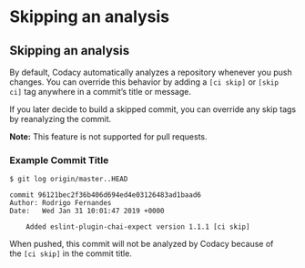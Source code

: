 # Skipping an analysis

## Skipping an analysis

By default, Codacy automatically analyzes a repository whenever you push
changes. You can override this behavior by adding
a `[ci skip]` or `[skip ci]` tag anywhere in a commit’s title or
message.

If you later decide to build a skipped commit, you can override any skip
tags by reanalyzing the commit.

**Note:** This feature is not supported for pull requests.

### Example Commit Title

    $ git log origin/master..HEAD

    commit 96121bec2f36b406d694ed4e03126483ad1baad6
    Author: Rodrigo Fernandes
    Date:   Wed Jan 31 10:01:47 2019 +0000

        Added eslint-plugin-chai-expect version 1.1.1 [ci skip]

When pushed, this commit will not be analyzed by Codacy because of
the `[ci skip]` in the commit title.
